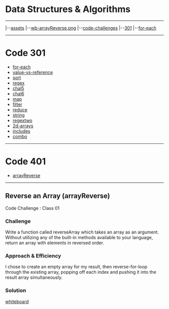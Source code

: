 # Data Structures & Algorithms

*** 
|--[assets](assets)
    |--[wb-arrayReverse.png]()
|--[code-challenges](code-challenges)
    |--[301](code-challenges/301)
        |--[for-each](code-challenges/301/for-each/challenges-01.test.js)
***

# Code 301

* [for-each](code-challenges/301/for-each/challenges-01.test.js)
* [value-vs-reference]()
* [sort]()
* [regex]()
* [chal5]()
* [chal6]()
* [map]()
* [filter]()
* [reduce]()
* [string]()
* [regextwo]()
* [2d-arrays]()
* [includes]()
* [combo]()

*** 

# Code 401

* [arrayReverse]()

***

## Reverse an Array (arrayReverse)
Code Challenge : Class 01

### Challenge
Write a function called reverseArray which takes an array as an argument. Without utilizing any of the built-in methods available to your language, return an array with elements in reversed order.

### Approach & Efficiency
I chose to create an empty array for my result, then reverse-for-loop through the existing array, popping off each index and pushing it into the result array simultaneously.

### Solution
[whiteboard](assets/wb-arrayReverse.png)



<!-- ## Challenge02
<!-- Short summary or background information -->

<!-- ### Challenge -->
<!-- Description of the challenge -->

<!-- ### Approach & Efficiency -->
<!-- What approach did you take? Why? What is the Big O space/time for this approach? -->

<!-- ### Solution -->
<!-- [whiteboard]('/assets/whiteboard.jpeg') -->